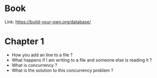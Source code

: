 # Book

Link: https://build-your-own.org/database/

# Chapter 1

- How you add an line to a file ?
- What happens if I am writing to a file and someone else is reading it ?
- What is concurrency ?
- What is the solution to this concurrency problem ?

